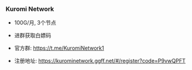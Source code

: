 ### Kuromi Network

- 100G/月, 3个节点

- 进群获取白嫖码

- 官方群: https://t.me/KuromiNetwork1

- 注册地址: https://kurominetwork.ggff.net/#/register?code=P9vwQPFT